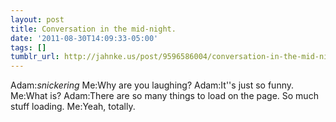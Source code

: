 ```yaml
---
layout: post
title: Conversation in the mid-night.
date: '2011-08-30T14:09:33-05:00'
tags: []
tumblr_url: http://jahnke.us/post/9596586004/conversation-in-the-mid-night
---
```

Adam:*snickering*Me:Why are you laughing?Adam:It''s just so funny.Me:What is?Adam:There are so many things to load on the page. So much stuff loading. Me:Yeah, totally.
